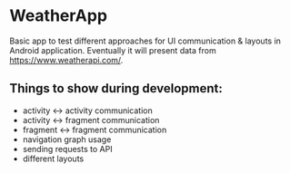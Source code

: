 # WeatherApp
Basic app to test different approaches for UI communication & layouts in Android application.
Eventually it will present data from https://www.weatherapi.com/.

## Things to show during development:
- activity <-> activity communication
- activity <-> fragment communication
- fragment <-> fragment communication
- navigation graph usage
- sending requests to API
- different layouts